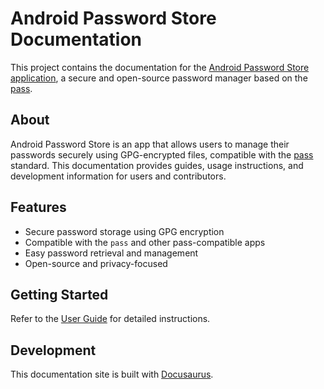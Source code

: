 # Android Password Store Documentation

This project contains the documentation for the [Android Password Store application](https://github.com/agrahn/Android-Password-Store), a secure and open-source password manager based on the [pass](https://www.passwordstore.org/).

## About

Android Password Store is an app that allows users to manage their passwords securely using GPG-encrypted files, compatible with the [pass](https://www.passwordstore.org/) standard. This documentation provides guides, usage instructions, and development information for users and contributors.

## Features

- Secure password storage using GPG encryption
- Compatible with the `pass` and other pass-compatible apps
- Easy password retrieval and management
- Open-source and privacy-focused

## Getting Started

Refer to the [User Guide](https://pacoorozco.info/APS-docs/docs/category/getting-started) for detailed instructions.

## Development

This documentation site is built with [Docusaurus](https://docusaurus.io/).
